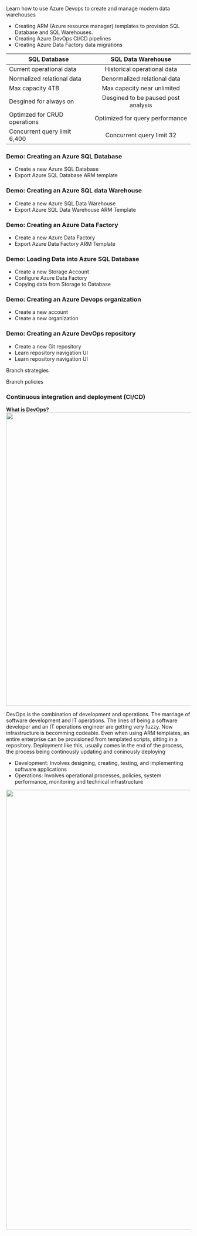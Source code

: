 <p> Learn how to use Azure Devops to create and manage modern data warehouses </p>

<ul>
 <li> Creating ARM (Azure resource manager) templates to provision SQL Database and SQL Warehouses. </li>
 <li> Creating Azure DevOps CI/CD pipelines </li>
 <li> Creating Azure Data Factory data migrations </li>
 </ul>
 

 | SQL Database      | SQL Data Warehouse       |
| ------------- |:-------------:|
| Current operational data  | Historical operational data |
| Normalized relational data    | Denormalized relational data     |
| Max capacity 4TB | Max capacity near unlimited       |
| Desgined for always on  | Desgined to be paused post analysis        |
| Optimzed for CRUD operations   | Optimized for query performance      |
| Concurrent query limit 6,400 |Concurrent query limit 32|  
 
 
<h3> Demo: Creating an Azure SQL Database </h3>
<ul>
 <li> Create a new Azure SQL Database </li>
 <li> Export Azure SQL Database ARM template </li>
 </ul>
 
 <h3> Demo: Creating an Azure SQL data Warehouse </h3>
 <ul>
 <li> Create a new Azure SQL Data Warehouse </li>
 <li> Export Azure SQL Data Warehouse ARM Template </li>
 </ul>
 
 <h3> Demo: Creating an Azure Data Factory </h3>
 <ul>
 <li> Create a new Azure Data Factory </li>
 <li> Export Azure Data Factory ARM Template </li>
 </ul>
 
 
 <h3> Demo: Loading Data into Azure SQL Database </h3>
 <ul> 
 <li> Create a new Storage Account  </li>
 <li> Configure Azure Data Factory </li>
 <li> Copying data from Storage to Database </li>
 </ul>
 
 <h3> Demo: Creating an Azure Devops organization </h3>
 <ul>
 <li> Create a new account </li>
 <li> Create a new organization </li>
 </ul>
 
 <h3> Demo: Creating an Azure DevOps repository </h3>
 <ul>
 <li> Create a new Git repository </li>
 <li> Learn repository navigation UI </li>
 <li> Learn repository navigation UI </li>
 </ul>
 
 <p> Branch strategies</p>
 
 <p> Branch policies </p>
 
 <h3> Continuous integration and deployment (CI/CD) </h3>
 <b> What is DevOps? </b>
 
 <img src="https://miro.medium.com/max/3964/1*AwvDJDfErlD34ox2QpwGoA.png" width="800">
 
 
 <p> DevOps is the combination of development and operations. The marriage of software development and IT operations. The lines of being a software developer and an IT operations engineer are getting very fuzzy. Now infrastructure is becomming codeable. Even when using ARM templates, an entire enterprise can be provisioned from templated scripts, sitting in a repository. Deployment like this, usually comes in the end of the process, the process being continously updating and coninously deploying </p>     </p>
 <ul> 
 <li> Development: Involves designing, creating, testing, and implementing software applications </li>
 <li> Operations: Involves operational processes, policies, system performance, monitoring and technical infrastructure </li>
 </ul>
 
 <img src="https://cloudandmobileblogcom.files.wordpress.com/2018/07/devops.jpg?w=833" width="1200">
